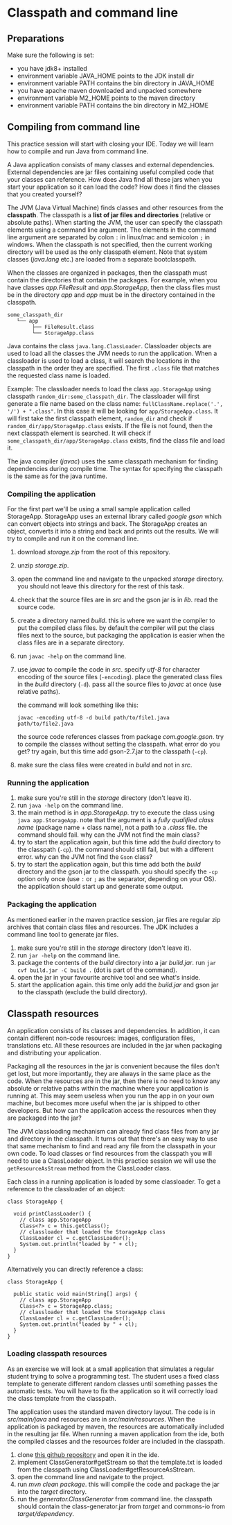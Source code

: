 # Classpath and command line

## Preparations

Make sure the following is set:
* you have jdk8+ installed
* environment variable JAVA_HOME points to the JDK install dir
* environment variable PATH contains the bin directory in JAVA_HOME
* you have apache maven downloaded and unpacked somewhere
* environment variable M2_HOME points to the maven directory
* environment variable PATH contains the bin directory in M2_HOME

## Compiling from command line

This practice session will start with closing your IDE.
Today we will learn how to compile and run Java from command line.

A Java application consists of many classes and external dependencies.
External dependencies are jar files containing useful compiled code that your classes can reference.
How does Java find all these jars when you start your application so it can load the code?
How does it find the classes that you created yourself?

The JVM (Java Virtual Machine) finds classes and other resources from the **classpath**.
The classpath is a **list of jar files and directories** (relative or absolute paths).
When starting the JVM, the user can specify the classpath elements using a command line argument.
The elements in the command line argument are separated by colon `:` in linux/mac and semicolon `;` in windows.
When the classpath is not specified, then the current working directory will be used as the only classpath element.
Note that system classes (*java.lang* etc.) are loaded from a separate bootclasspath.

When the classes are organized in packages, then the classpath must contain the directories that contain the packages.
For example, when you have classes *app.FileResult* and *app.StorageApp*, then the class files must be in the directory *app* and *app* must be in the directory contained in the classpath.

```
some_classpath_dir
   └── app
        ├── FileResult.class
        └── StorageApp.class
```

Java contains the class `java.lang.ClassLoader`.
Classloader objects are used to load all the classes the JVM needs to run the application.
When a classloader is used to load a class, it will search the locations in the classpath in the order they are specified.
The first `.class` file that matches the requested class name is loaded.

Example:
The classloader needs to load the class `app.StorageApp` using classpath `random_dir:some_classpath_dir`.
The classloader will first generate a file name based on the class name: `fullClassName.replace('.', '/') + ".class"`.
In this case it will be looking for `app/StorageApp.class`.
It will first take the first classpath element, `random_dir` and check if `random_dir/app/StorageApp.class` exists.
If the file is not found, then the next classpath element is searched.
It will check if `some_classpath_dir/app/StorageApp.class` exists, find the class file and load it.

The java compiler (*javac*) uses the same classpath mechanism for finding dependencies during compile time.
The syntax for specifying the classpath is the same as for the java runtime.

### Compiling the application

For the first part we'll be using a small sample application called StorageApp.
StorageApp uses an external library called *google gson* which can convert objects into strings and back.
The StorageApp creates an object, converts it into a string and back and prints out the results.
We will try to compile and run it on the command line.

1. download *storage.zip* from the root of this repository.
2. unzip *storage.zip*.
3. open the command line and navigate to the unpacked *storage* directory.
   you should not leave this directory for the rest of this task.
4. check that the source files are in *src* and the gson jar is in *lib*.
   read the source code.
5. create a directory named *build*.
   this is where we want the compiler to put the compiled class files.
   by default the compiler will put the class files next to the source, but packaging the application is easier when the class files are in a separate directory.
6. run `javac -help` on the command line.
7. use *javac* to compile the code in *src*.
   specify *utf-8* for character encoding of the source files (`-encoding`).
   place the generated class files in the *build* directory (`-d`).
   pass all the source files to *javac* at once (use relative paths).

   the command will look something like this:
   ```
   javac -encoding utf-8 -d build path/to/file1.java path/to/file2.java
   ```

   the source code references classes from package *com.google.gson*.
   try to compile the classes without setting the classpath.
   what error do you get?
   try again, but this time add gson-2.7.jar to the classpath (`-cp`).

8. make sure the class files were created in *build* and not in *src*.

### Running the application

1. make sure you're still in the *storage* directory (don't leave it).
2. run `java -help` on the command line.
3. the main method is in *app.StorageApp*.
   try to execute the class using `java app.StorageApp`.
   note that the argument is a *fully qualified class name* (package name + class name), not a path to a *.class* file.
   the command should fail.
   why can the JVM not find the main class?
4. try to start the application again, but this time add the *build* directory to the classpath (`-cp`).
   the command should still fail, but with a different error.
   why can the JVM not find the `Gson` class?
5. try to start the application again, but this time add both the *build* directory and the gson jar to the classpath.
   you should specify the `-cp` option only once (use `:` or `;` as the separator, depending on your OS).
   the application should start up and generate some output.

### Packaging the application

As mentioned earlier in the maven practice session, jar files are regular zip archives that contain class files and resources.
The JDK includes a command line tool to generate jar files.

1. make sure you're still in the *storage* directory (don't leave it).
2. run `jar -help` on the command line.
3. package the contents of the *build* directory into a jar *build.jar*.
   run `jar cvf build.jar -C build .` (dot is part of the command).
4. open the jar in your favourite archive tool and see what's inside.
5. start the application again.
   this time only add the *build.jar* and gson jar to the classpath (exclude the build directory).

## Classpath resources

An application consists of its classes and dependencies.
In addition, it can contain different non-code resources: images, configuration files, translations etc.
All these resources are included in the jar when packaging and distributing your application.

Packaging all the resources in the jar is convenient because the files don't get lost, but more importantly, they are always in the same place as the code.
When the resources are in the jar, then there is no need to know any absolute or relative paths within the machine where your application is running at.
This may seem useless when you run the app in on your own machine, but becomes more useful when the jar is shipped to other developers.
But how can the application access the resources when they are packaged into the jar?

The JVM classloading mechanism can already find class files from any jar and directory in the classpath.
It turns out that there's an easy way to use that same mechanism to find and read any file from the classpath in your own code.
To load classes or find resources from the classpath you will need to use a ClassLoader object.
In this practice session we will use the `getResourceAsStream` method from the ClassLoader class.

Each class in a running application is loaded by some classloader.
To get a reference to the classloader of an object:

```
class StorageApp {

  void printClassLoader() {
    // class app.StorageApp
    Class<?> c = this.getClass();
    // classloader that loaded the StorageApp class
    ClassLoader cl = c.getClassLoader();
    System.out.println("loaded by " + cl);
  }
}
```

Alternatively you can directly reference a class:

```
class StorageApp {

  public static void main(String[] args) {
    // class app.StorageApp
    Class<?> c = StorageApp.class;
    // classloader that loaded the StorageApp class
    ClassLoader cl = c.getClassLoader();
    System.out.println("loaded by " + cl);
  }
}
```

### Loading classpath resources

As an exercise we will look at a small application that simulates a regular student trying to solve a programming test.
The student uses a fixed class template to generate different random classes until something passes the automatic tests.
You will have to fix the application so it will correctly load the class template from the classpath.

The application uses the standard maven directory layout.
The code is in *src/main/java* and resources are in *src/main/resources*.
When the application is packaged by maven, the resources are automatically included in the resulting jar file.
When running a maven application from the ide, both the compiled classes and the resources folder are included in the classpath.

1. clone [this github repository](https://github.com/mbakhoff/classpath-tutorial) and open it in the ide.
2. implement ClassGenerator#getStream so that the template.txt is loaded from the classpath using ClassLoader#getResourceAsStream.
3. open the command line and navigate to the project.
4. run *mvn clean package*.
   this will compile the code and package the jar into the *target* directory.
5. run the *generator.ClassGenerator* from command line.
   the classpath should contain the class-generator.jar from *target* and commons-io from *target/dependency*.
